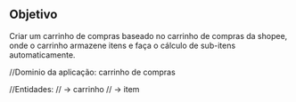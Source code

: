 ## Objetivo

Criar um carrinho de compras baseado no carrinho de compras da shopee, onde o carrinho armazene itens e faça o cálculo de sub-itens automaticamente.

//Dominio da aplicação: carrinho de compras

//Entidades:
// -> carrinho
// -> item